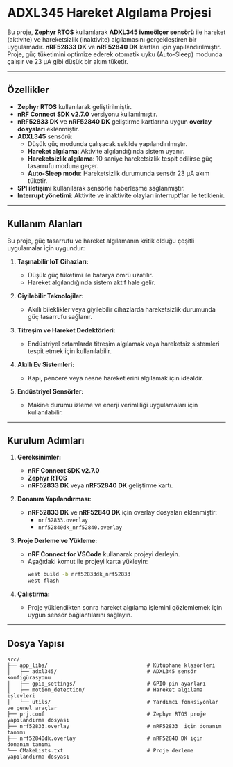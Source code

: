 # ADXL345 Hareket Algılama Projesi

Bu proje, **Zephyr RTOS** kullanılarak **ADXL345 ivmeölçer sensörü** ile hareket (aktivite) ve hareketsizlik (inaktivite) algılamasını gerçekleştiren bir uygulamadır. **nRF52833 DK** ve **nRF52840 DK** kartları için yapılandırılmıştır. Proje, güç tüketimini optimize ederek otomatik uyku (Auto-Sleep) modunda çalışır ve 23 µA gibi düşük bir akım tüketir.

---

## **Özellikler**

- **Zephyr RTOS** kullanılarak geliştirilmiştir.
- **nRF Connect SDK v2.7.0** versiyonu kullanılmıştır.
- **nRF52833 DK** ve **nRF52840 DK** geliştirme kartlarına uygun **overlay dosyaları** eklenmiştir.
- **ADXL345** sensörü:
  - Düşük güç modunda çalışacak şekilde yapılandırılmıştır.
  - **Hareket algılama**: Aktivite algılandığında sistem uyanır.
  - **Hareketsizlik algılama**: 10 saniye hareketsizlik tespit edilirse güç tasarrufu moduna geçer.
  - **Auto-Sleep modu**: Hareketsizlik durumunda sensör 23 µA akım tüketir.
- **SPI iletişimi** kullanılarak sensörle haberleşme sağlanmıştır.
- **Interrupt yönetimi**: Aktivite ve inaktivite olayları interrupt'lar ile tetiklenir.

---


## **Kullanım Alanları**

Bu proje, güç tasarrufu ve hareket algılamanın kritik olduğu çeşitli uygulamalar için uygundur:

1. **Taşınabilir IoT Cihazları:**
   - Düşük güç tüketimi ile batarya ömrü uzatılır.
   - Hareket algılandığında sistem aktif hale gelir.

2. **Giyilebilir Teknolojiler:**
   - Akıllı bileklikler veya giyilebilir cihazlarda hareketsizlik durumunda güç tasarrufu sağlanır.

3. **Titreşim ve Hareket Dedektörleri:**
   - Endüstriyel ortamlarda titreşim algılamak veya hareketsiz sistemleri tespit etmek için kullanılabilir.

4. **Akıllı Ev Sistemleri:**
   - Kapı, pencere veya nesne hareketlerini algılamak için idealdir.

5. **Endüstriyel Sensörler:**
   - Makine durumu izleme ve enerji verimliliği uygulamaları için kullanılabilir.

---

## **Kurulum Adımları**

1. **Gereksinimler:**
   - **nRF Connect SDK v2.7.0**
   - **Zephyr RTOS**
   - **nRF52833 DK** veya **nRF52840 DK** geliştirme kartı.

2. **Donanım Yapılandırması:**
   - **nRF52833 DK** ve **nRF52840 DK** için overlay dosyaları eklenmiştir:
     - `nrf52833.overlay`
     - `nrf52840dk_nrf52840.overlay`

3. **Proje Derleme ve Yükleme:**
   - **nRF Connect for VSCode** kullanarak projeyi derleyin.
   - Aşağıdaki komut ile projeyi karta yükleyin:
     ```bash
     west build -b nrf52833dk_nrf52833
     west flash
     ```

4. **Çalıştırma:**
   - Proje yüklendikten sonra hareket algılama işlemini gözlemlemek için uygun sensör bağlantılarını sağlayın.

---

## **Dosya Yapısı**

```plaintext
src/
├── app_libs/                                # Kütüphane klasörleri
│   ├── adxl345/                             # ADXL345 sensör konfigürasyonu
│   ├── gpio_settings/                       # GPIO pin ayarları
│   ├── motion_detection/                    # Hareket algılama işlevleri
│   └── utils/                               # Yardımcı fonksiyonlar ve genel araçlar
├── prj.conf                                 # Zephyr RTOS proje yapılandırma dosyası
├── nrf52833.overlay                         # nRF52833  için donanım tanımı
├── nrf52840dk.overlay                       # nRF52840 DK için donanım tanımı
└── CMakeLists.txt                           # Proje derleme yapılandırma dosyası

